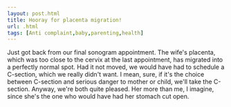 ```yaml
---
layout: post.html
title: Hooray for placenta migration!
url: .html
tags: [Anti complaint,baby,parenting,health]
---
```

Just got back from our final sonogram appointment. The wife's placenta, which was too close to the cervix at the last appointment, has migrated into a perfectly normal spot. Had it not moved, we would have had to schedule a C-section, which we really didn't want. I mean, sure, if it's the choice between C-section and serious danger to mother or child, we'll take the C-section. Anyway, we're both quite pleased. Her more than me, I imagine, since she's the one who would have had her stomach cut open.
